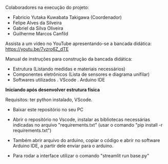 Colaboradores na execução do projeto:
- Fabricio Yutaka Kuwabata Takigawa (Coordenador)
- Felipe Alves da Silveira
- Gabriel da Silva Oliveira
- Guilherme Marcos Canfild

Assista a um vídeo no YouTube apresentando-se a bancada didática:
https://youtu.be/7vzro6Z_dTE


Manual de instruções para construção da bancada didática:
- Estrutura (Listando medidas e materiais necessários)
- Componentes eletrônicos (Lista de sensores e diagrama unifilar)
- Softwares utilizados
  . VScode
  . Arduino IDE

 **Iniciando após desenvolver estrutura física**
  
  Requisitos: ter python instalado, VScode.
 - Baixar este repositório no seu PC
 

 - Abrir o repositório no Vscode, instalar as bibliotecas necessárias indicadas no arquivo "requirements.txt" (usar o comando "pip install -r requirements.txt")
 - Também abrir arquivo do arduino, copiar o código e abrir no software Arduino IDE, a partir dele enviar para o arduino.
 - Para rodar a interface utilizar o comando "streamlit run base.py"
